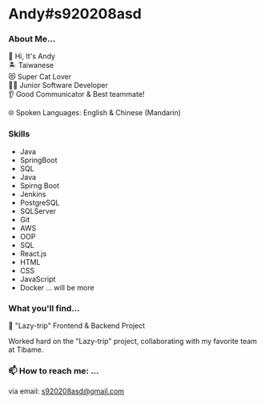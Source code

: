 # Andy#s920208asd 
 
### About Me...
🙋‍ Hi, It's Andy    
🏝️ Taiwanese    
😻 Super Cat Lover    
👨‍💻 Junior Software Developer    
👂 Good Communicator & Best teammate!


🌐 Spoken Languages: English & Chinese (Mandarin)

### Skills
- Java
- SpringBoot
- SQL
- Java
- Spirng Boot
- Jenkins
- PostgreSQL
- SQLServer
- Git
- AWS
- OOP
- SQL
- React.js
- HTML
- CSS
- JavaScript
- Docker
... will be more

### What you'll find...
🚀 "Lazy-trip" Frontend & Backend Project

Worked hard on the "Lazy-trip" project, collaborating with my favorite team at Tibame.

<!--🚀 "EmpManagement": SpringBoot, myBatis and basic frontend with Bootstrap Self-Practice Project-->
<!--Developed the EmpManagement project as a self-practicing endeavor to enhance my skills in SpringBoot and Bootstrap.-->

### 📫 How to reach me: ...
via email:
s920208asd@gmail.com
<!--
**s920208asd/s920208asd** is a ✨ _special_ ✨ repository because its `README.md` (this file) appears on your GitHub profile.

